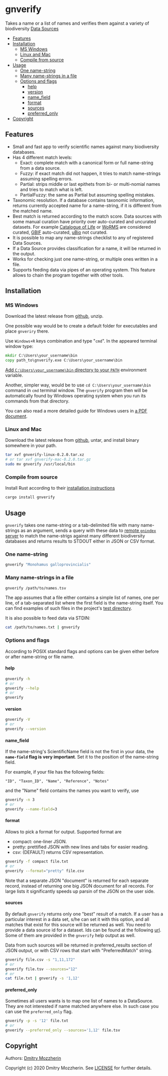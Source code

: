 # gnverify

Takes a name or a list of names and verifies them against a variety of
biodiversity [Data Sources][data_source_ids]


<!-- vim-markdown-toc GFM -->

* [Features](#features)
* [Installation](#installation)
  * [MS Windows](#ms-windows)
  * [Linux and Mac](#linux-and-mac)
  * [Compile from source](#compile-from-source)
* [Usage](#usage)
  * [One name-string](#one-name-string)
  * [Many name-strings in a file](#many-name-strings-in-a-file)
  * [Options and flags](#options-and-flags)
    * [help](#help)
    * [version](#version)
    * [name_field](#name_field)
    * [format](#format)
    * [sources](#sources)
    * [preferred_only](#preferred_only)
* [Copyright](#copyright)

<!-- vim-markdown-toc -->

## Features

* Small and fast app to verify scientific names against many biodiversity
  databases.
* Has 4 different match levels:
  * Exact: complete match with a canonical form or full name-string from a
     data source.
  * Fuzzy: if exact match did not happen, it tries to match name-strings
     assuming spelling errors.
  *  Partial: strips  middle or last epithets from bi- or multi-nomial names
              and tries to match what is left.
  *  PartialFuzzy: the same as Partial but assuming spelling mistakes.
* Taxonomic resolution. If a database contains taxonomic information, returns
  currently accepted name for a name-string, if it is different from the
  matched name.
* Best match is returned according to the match score. Data sources with some
  manual curation have priority over auto-curated and uncurated datasets. For
  example [Catalogue of Life] or [WoRMS] are considered curated,
  [GBIF] auto-curated, [uBio] not curated.
* It is possible to map any name-strings checklist to any of registered
  Data Sources.
* If a Data Source provides classification for a name, it will be returned in
  the output.
* Works for checking just one name-string, or multiple ones written in a file.
* Supports feeding data via pipes of an operating system. This feature allows
  to chain the program together with other tools.

## Installation

### MS Windows

Download the latest release from [github], unzip.

One possible way would be to create a default folder for executables and place
``gnveriry`` there.

Use ``Windows+R`` keys
combination and type "``cmd``". In the appeared terminal window type:

```cmd
mkdir C:\Users\your_username\bin
copy path_to\gnverify.exe C:\Users\your_username\bin
```

[Add ``C:\Users\your_username\bin`` directory to your ``PATH``][winpath]
environment variable.

Another, simpler way, would be to use ``cd C:\Users\your_username\bin`` command
in ``cmd`` terminal window. The ``gnverify`` program then will be automatically
found by Windows operating system when you run its commands from that
directory.

You can also read a more detailed guide for Windows users in
[a PDF document][win-pdf].

### Linux and Mac

Download the latest release from [github], untar, and install binary somewhere
in your path.

```bash
tar xvf gnverify-linux-0.2.0.tar.xz
# or tar xvf gnverify-mac-0.2.0.tar.gz
sudo mv gnverify /usr/local/bin
```

### Compile from source

Install Rust according to their [installation instructions][rust-install]

```bash
cargo install gnverify
```

## Usage

``gnverify`` takes one name-string or a tab-delimited file with many
name-strings as an argument, sends a query with these data to [remote
``gnindex`` server][gnindex] to match the name-strigs against many different
biodiversity databases and returns results to STDOUT either in JSON or CSV
format.

### One name-string

```bash
gnverify "Monohamus galloprovincialis"
```

### Many name-strings in a file

```bash
gnverify /path/to/names.tsv
```
The app assumes that a file either contains a simple list of names, one per line,
of a tab-separated list where the first field is the name-string itself. You can find examples
of such files in the project's [test directory].

It is also possible to feed data via STDIN:

```bash
cat /path/to/names.txt | gnverify
```

### Options and flags

According to POSIX standard flags and options can be given either before or
after name-string or file name.

#### help

```bash
gnverify -h
# or
gnverify --help
# or
gnverify
```

#### version

```bash
gnverify -V
# or
gnverify --version
```

#### name_field

If the name-string's ScientificName field is not the first in your data,
the **``name-field`` flag is very important**. Set it to the position of
the name-string field.

For example, if your file has the following fields:

```
"ID", "Taxon_ID", "Name", "Reference", "Notes"
```

and the "Name" field contains the names you want to verify, use

```bash
gnverify -n 3
# or
gnverify --name-field=3
```

#### format

Allows to pick a format for output. Supported format are

* compact: one-liner JSON.
* pretty: prettified JSON with new lines and tabs for easier reading.
* csv: (DEFAULT) returns CSV representation.

```bash
gnverify -f compact file.txt
# or
gnverify --format="pretty" file.csv
```

Note that a separate JSON "document" is returned for each separate record,
instead of returning one big JSON document for all records. For large lists it
significantly speeds up parsin of the JSON on the user side.

#### sources

By default ``gnverify`` returns only one "best" result of a match. If a user
has a particular interest in a data set, s/he can set it with this option, and
all matches that exist for this source will be returned as well. You need to
provide a data source id for a dataset. Ids can be found at the following
[url][data_source_ids]. Some of them are provided in the ``gnverify`` help
output as well.

Data from such sources will be returned in preferred_results section of JSON
output, or with CSV rows that start with "PreferredMatch" string.

```bash
gnverify file.csv -s "1,11,172"
# or
gnverify file.tsv --sources="12"
# or
cat file.txt | gnverify -s '1,12'
```
#### preferred_only

Sometimes all users wants is to map one list of names to a DataSource. They
are not interested if name matched anywhere else. In such case you can use
the ``preferred_only`` flag.

```bash
gnverify -p -s '12' file.txt
# or
gnverify --preferred_only --sources='1,12' file.tsv
```

## Copyright

Authors: [Dmitry Mozzherin][dimus]

Copyright (c) 2020 Dmitry Mozzherin. See [LICENSE][license]
for further details.

[github]: https://github.com/gnames/gnverify/releases/latest
[gnindex]: https://index.globalnames.org/
[Catalogue of Life]: https://catalogueoflife.org/
[WoRMS]: https://marinespecies.org/
[GBIF]: https://www.gbif.org/
[uBio]: https://ubio.org/
[test directory]: https://github.com/gnames/gnverify/tree/master/testdata
[data_source_ids]: http://resolver.globalnames.org/data_sources
[dimus]: https://github.com/dimus
[license]: https://github.com/gnames/gnverify/blob/master/LICENSE
[winpath]: https://www.computerhope.com/issues/ch000549.htm
[win-pdf]: https://github.com/gnames/gnverify/blob/master/use-gnverify-windows.pdf
[rust-install]: https://www.rust-lang.org/tools/install
